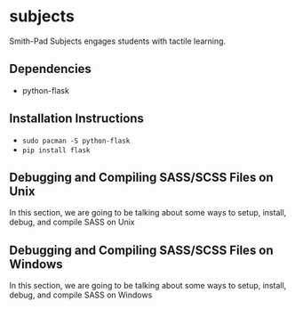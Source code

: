 # subjects
Smith-Pad Subjects engages students with tactile learning.


## Dependencies

- python-flask

## Installation Instructions

- `sudo pacman -S python-flask`
- `pip install flask`



## Debugging and Compiling SASS/SCSS Files on Unix 
In this section, we are going to be talking about some ways to setup,
install, debug, and compile SASS on Unix

## Debugging and Compiling SASS/SCSS Files on Windows 
In this section, we are going to be talking about some ways to setup,
install, debug, and compile SASS on Windows 
